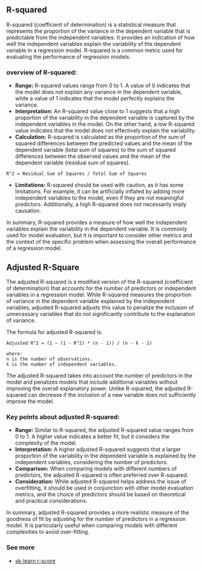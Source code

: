 
## R-squared

R-squared (coefficient of determination) is a statistical measure that represents the proportion
of the variance in the dependent variable that is predictable from the independent variables.
It provides an indication of how well the independent variables explain the variability of the
dependent variable in a regression model. R-squared is a common metric used for evaluating the
performance of regression models.

### overview of R-squared:

- **Range:** R-squared values range from 0 to 1. A value of 0 indicates that the model does not explain any variance in
  the dependent variable, while a value of 1 indicates that the model perfectly explains the variance.
- **Interpretation:** An R-squared value close to 1 suggests that a high proportion of the variability in the dependent
  variable is captured by the independent variables in the model. On the other hand, a low R-squared value indicates
  that the model does not effectively explain the variability.
- **Calculation:** R-squared is calculated as the proportion of the sum of squared differences between the predicted
  values and the mean of the dependent variable (total sum of squares) to the sum of squared differences between the
  observed values and the mean of the dependent variable (residual sum of squares).

````text
R^2 = Residual Sum of Squares / Total Sum of Squares
````

- **Limitations:** R-squared should be used with caution, as it has some limitations. For example, it can be
  artificially inflated by adding more independent variables to the model, even if they are not meaningful predictors.
  Additionally, a high R-squared does not necessarily imply causation.

In summary, R-squared provides a measure of how well the independent variables explain the variability in the dependent
variable. It is commonly used for model evaluation, but it is important to consider other metrics and the context of the
specific problem when assessing the overall performance of a regression model.

## Adjusted R-Square

The adjusted R-squared is a modified version of the R-squared (coefficient of determination) that accounts for the
number of predictors or independent variables in a regression model. While R-squared measures the proportion of variance
in the dependent variable explained by the independent variables, adjusted R-squared adjusts this value to penalize the
inclusion of unnecessary variables that do not significantly contribute to the explanation of variance.

The formula for adjusted R-squared is:

````text
Adjusted R^2 = (1 − (1 - R^2) * (n - 1)) / (n - k - 1)

where:
n is the number of observations.
k is the number of independent variables.
````

The adjusted R-squared takes into account the number of predictors in the model and penalizes models that include
additional variables without improving the overall explanatory power. Unlike R-squared, the adjusted R-squared can
decrease if the inclusion of a new variable does not sufficiently improve the model.

### Key points about adjusted R-squared:

- **Range:** Similar to R-squared, the adjusted R-squared value ranges from 0 to 1. A higher value indicates a better
  fit, but it considers the complexity of the model.
- **Interpretation:** A higher adjusted R-squared suggests that a larger proportion of the variability in the dependent
  variable is explained by the independent variables, considering the number of predictors.
- **Comparison:** When comparing models with different numbers of predictors, the adjusted R-squared is often preferred
  over R-squared.
- **Consideration:** While adjusted R-squared helps address the issue of overfitting, it should be used in conjunction
  with other model evaluation metrics, and the choice of predictors should be based on theoretical and practical
  considerations.

In summary, adjusted R-squared provides a more realistic measure of the goodness of fit by adjusting for the number of
predictors in a regression model. It is particularly useful when comparing models with different complexities to avoid
over-fitting.


### See more 
- [sk-learn r-score](https://scikit-learn.org/stable/modules/generated/sklearn.metrics.r2_score.html#sklearn.metrics.r2_score)

